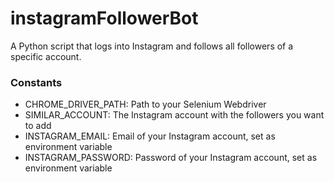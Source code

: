 # instagramFollowerBot
A Python script that logs into Instagram and follows all followers of a specific account.

### Constants
- CHROME_DRIVER_PATH: Path to your Selenium Webdriver
- SIMILAR_ACCOUNT: The Instagram account with the followers you want to add
- INSTAGRAM_EMAIL: Email of your Instagram account, set as environment variable
- INSTAGRAM_PASSWORD: Password of your Instagram account, set as environment variable
